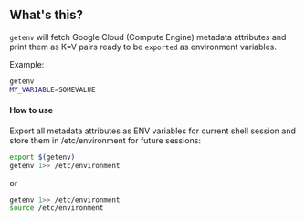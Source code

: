 ## What's this?
`getenv` will fetch Google Cloud (Compute Engine) metadata attributes and print them as K=V pairs ready to be `exported` as environment variables.

Example:
```bash
getenv
MY_VARIABLE=SOMEVALUE
```

#### How to use

Export all metadata attributes as ENV variables for current shell session and store them in /etc/environment for future sessions:
```bash
export $(getenv)
getenv 1>> /etc/environment
```
or
```bash
getenv 1>> /etc/environment
source /etc/environment
```
